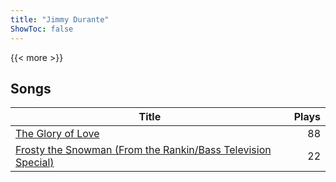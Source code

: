 ```yaml
---
title: "Jimmy Durante"
ShowToc: false
---
```


{{< more >}}

## Songs
Title | Plays 
----- | -----: 
[The Glory of Love](/songs/the-glory-of-love) | 88
[Frosty the Snowman (From the Rankin/Bass Television Special)](/songs/frosty-the-snowman-from-the-rankinbass-television-special) | 22

